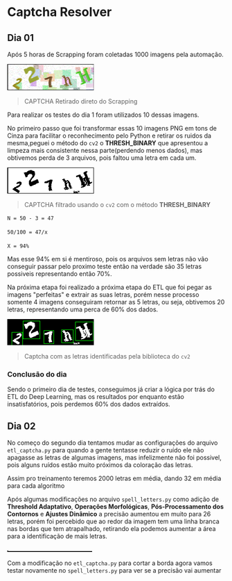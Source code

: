 # Captcha Resolver

## Dia 01

Após 5 horas de Scrapping foram coletadas 1000 imagens pela automação.

![Captcha normal](./images/captcha_screenshot_1.png)

> CAPTCHA Retirado direto do Scrapping

Para realizar os testes do dia 1 foram utilizados 10 dessas imagens.

No primeiro passo que foi transformar essas 10 imagens PNG em tons de Cinza para facilitar o reconhecimento pelo Python e retirar os ruidos da mesma,peguei o método do `cv2` o **THRESH_BINARY** que apresentou a limpeza mais consistente nessa parte(perdendo menos dados), mas obtivemos perda de 3 arquivos, pois faltou uma letra em cada um.

![Captcha Cinza](./images/captcha0.png)

> CAPTCHA filtrado usando o `cv2` com o método **THRESH_BINARY**

```
N = 50 - 3 = 47

50/100 = 47/x

X = 94%
```

Mas esse 94% em si é mentiroso, pois os arquivos sem letras não vão conseguir passar pelo proximo teste então na verdade são 35 letras possiveis representando então 70%.

Na próxima etapa foi realizado a próxima etapa do ETL que foi pegar as imagens "perfeitas" e extrair as suas letras, porém nesse processo somente 4 imagens conseguiram retornar as 5 letras, ou seja, obtivemos 20 letras, representando uma perca de 60% dos dados.

![Captcha letras separadas](./images/captcha0_contours.png)

> Captcha com as letras identificadas pela biblioteca do `cv2`


### Conclusão do dia

Sendo o primeiro dia de testes, conseguimos já criar a lógica por trás do ETL do Deep Learning, mas os resultados por enquanto estão insatisfatórios, pois perdemos 60% dos dados extraídos.


## Dia 02

No começo do segundo dia tentamos mudar as configurações do arquivo `etl_captcha.py` para quando a gente tentasse reduzir o ruído ele não apagasse as letras de algumas imagens, mas infelizmente não foi possivel, pois alguns ruídos estão muito próximos da coloração das letras.

Assim pro treinamento teremos 2000 letras em média, dando 32 em média para cada algoritmo

Após algumas modificações no arquivo `spell_letters.py` como adição de **Threshold Adaptativo**, **Operações Morfológicas**, **Pós-Processamento dos Contornos** e **Ajustes Dinâmico** a precisão aumentou em muito para 26 letras, porém foi percebido que ao redor da imagem tem uma linha branca nas bordas que tem atrapalhado, retirando ela podemos aumentar a área para a identificação de mais letras.

![Linha branca](./images/captcha3_letra2.png)

Com a modificação no `etl_captcha.py` para cortar a borda agora vamos testar novamente no `spell_letters.py` para ver se a precisão vai aumentar